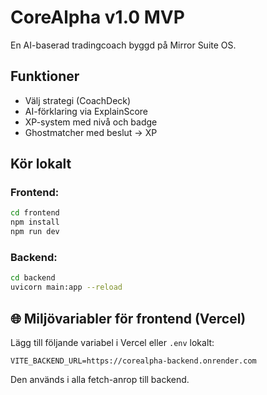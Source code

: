 # CoreAlpha v1.0 MVP

En AI-baserad tradingcoach byggd på Mirror Suite OS.

## Funktioner
- Välj strategi (CoachDeck)
- AI-förklaring via ExplainScore
- XP-system med nivå och badge
- Ghostmatcher med beslut → XP

## Kör lokalt
### Frontend:
```bash
cd frontend
npm install
npm run dev
```
### Backend:
```bash
cd backend
uvicorn main:app --reload
```

## 🌐 Miljövariabler för frontend (Vercel)

Lägg till följande variabel i Vercel eller `.env` lokalt:

```
VITE_BACKEND_URL=https://corealpha-backend.onrender.com
```

Den används i alla fetch-anrop till backend.
